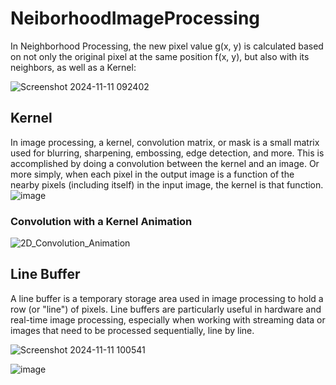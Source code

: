 # NeiborhoodImageProcessing
In Neighborhood Processing, the new pixel value g(x, y) is calculated based on not only the original pixel at the same position f(x, y), but also with its neighbors, as well as a Kernel:

![Screenshot 2024-11-11 092402](https://github.com/user-attachments/assets/5ff79ce5-737a-44e4-bc24-e3c737c0dcbf)


## Kernel
In image processing, a kernel, convolution matrix, or mask is a small matrix used for blurring, sharpening, embossing, edge detection, and more. This is accomplished by doing a convolution between the kernel and an image. Or more simply, when each pixel in the output image is a function of the nearby pixels (including itself) in the input image, the kernel is that function.
![image](https://github.com/user-attachments/assets/1459c238-089c-458e-a342-acc7b2479e68)

### Convolution with a Kernel Animation
![2D_Convolution_Animation](https://github.com/user-attachments/assets/11c03356-b8a5-40fd-9c33-73fb2843cb22)

## Line Buffer
A line buffer is a temporary storage area used in image processing to hold a row (or "line") of pixels. Line buffers are particularly useful in hardware and real-time image processing, especially when working with streaming data or images that need to be processed sequentially, line by line.

![Screenshot 2024-11-11 100541](https://github.com/user-attachments/assets/23f14e85-89f7-4d28-bfcf-af0c6cf86a08)

![image](https://github.com/user-attachments/assets/69048602-2d44-45fb-abe5-1d3c2268e91b)
